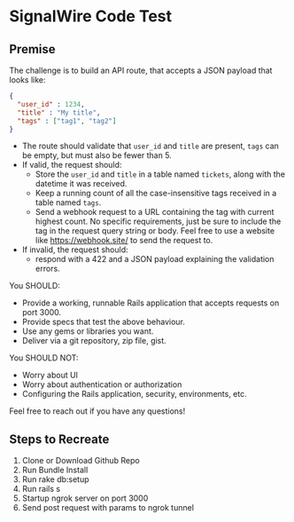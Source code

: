 # SignalWire Code Test 

## Premise
The challenge is to build an API route, that accepts a JSON payload that looks like:

```json
{
  "user_id" : 1234,
  "title" : "My title",
  "tags" : ["tag1", "tag2"]
}
```

* The route should validate that `user_id` and `title` are present, `tags` can be empty, but must also be fewer than 5.
* If valid, the request should:
    * Store the `user_id` and `title` in a table named `tickets`, along with the datetime it was received.
    * Keep a running count of all the case-insensitive tags received in a table named `tags`.
    * Send a webhook request to a URL containing the tag with current highest count. No specific requirements, just be sure to include the tag in the request query string or body. Feel free to use a website like https://webhook.site/ to send the request to.
* If invalid, the request should:
    * respond with a 422 and a JSON payload explaining the validation errors.

You SHOULD:
* Provide a working, runnable Rails application that accepts requests on port 3000.
* Provide specs that test the above behaviour.
* Use any gems or libraries you want.
* Deliver via a git repository, zip file, gist.

You SHOULD NOT:
* Worry about UI
* Worry about authentication or authorization
* Configuring the Rails application, security, environments, etc.

Feel free to reach out if you have any questions!

## Steps to Recreate 

1. Clone or Download Github Repo 
2. Run Bundle Install 
3. Run rake db:setup 
4. Run rails s 
5. Startup ngrok server on port 3000
6. Send post request with params to ngrok tunnel 

